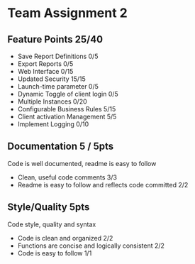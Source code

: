 # Team Assignment 2

## Feature Points 25/40
- Save Report Definitions 0/5
- Export Reports 0/5
- Web Interface 0/15
- Updated Security 15/15
- Launch-time parameter 0/5
- Dynamic Toggle of client login 0/5
- Multiple Instances 0/20
- Configurable Business Rules 5/15
- Client activation Management 5/5
- Implement Logging 0/10

## Documentation 5 / 5pts
Code is well documented, readme is easy to follow
- Clean, useful code comments 3/3
- Readme is easy to follow and reflects code committed 2/2


## Style/Quality 5pts
Code style, quality and syntax
- Code is clean and organized 2/2
- Functions are concise and logically consistent 2/2
- Code is easy to follow 1/1
